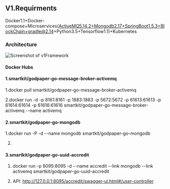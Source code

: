 
## V1.Requirments

Docker1.1+Docker-compose+Microservices(ActiveMQ5.14.2+Mongodb2.17+SpringBoot1.5.3+BlockChain+gradle@2.14+Python3.5+Tensorflow1.1)+Kubernetes

### Architecture

![Screenshot of v1Framework](https://raw.githubusercontent.com/yangboz/2017-2018-computing-thinking/master/Docker/v1/v1Framework.jpg)

#### Docker Hubs

#### 1.smartkit/godpaper-go-message-broker-activemq

1.docker pull smartkit/godpaper-go-message-broker-activemq

2.docker run -d -p 8161:8161 -p 1883:1883 -p 5672:5672 -p 61613:61613 -p 61614:61614 -p 61616:61616 smartkit/godpaper-go-message-broker-activemq --name activemq

#### 2.smartkit/godpaper-go-mongodb

1.docker run -P -d --name mongodb smartkit/godpaper-go-mongodb

2.

#### 3.smartkit/godpaper-go-uuid-accredit

1. docker run -p 8095:8095 -d --name accredit --link mongodb --link activemq smartkit/godpaper-go-uuid-accredit


2. API: http://127.0.0.1:8095/accredit/swagger-ui.html#/user-controller

